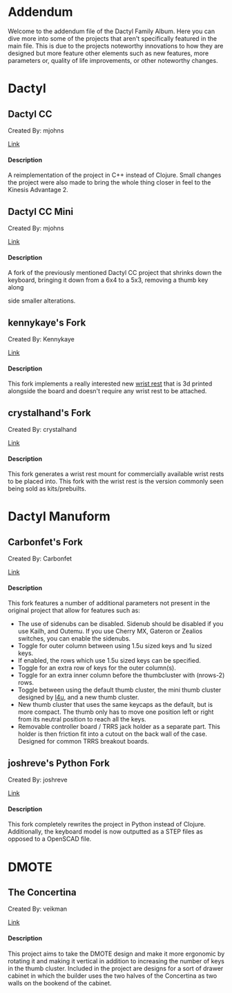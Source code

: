 # Addendum

Welcome to the addendum file of the Dactyl Family Album. Here you can dive more into some of the projects that aren't specifically featured in the main file. This is due to the projects noteworthy innovations to how they are designed but more feature other elements such as new features, more parameters or, quality of life improvements, or other noteworthy changes.  

# Dactyl

## Dactyl CC

Created By: mjohns 

[Link](https://github.com/mjohns/dactyl-cc)

#### Description

A reimplementation of the project in C++ instead of Clojure. Small changes the project were also made to bring the whole thing closer in feel to the Kinesis Advantage 2.

## Dactyl CC Mini

Created By: mjohns 

[Link](https://github.com/mjohns/dactyl-cc-mini)

#### Description

A fork of the previously mentioned Dactyl CC project that shrinks down the keyboard, bringing it down from a 6x4 to a 5x3, removing a thumb key along 

side smaller alterations.  

## kennykaye's Fork

Created By: Kennykaye

[Link](https://github.com/kennykaye/dactyl-keyboard)

#### Description

This fork implements a really interested new [wrist rest](https://mobile.twitter.com/_kennykaye/status/858807986680090624?lang=en) that is 3d printed alongside the board and doesn't require any wrist rest to be attached. 

## crystalhand's Fork

Created By: crystalhand

[Link](https://github.com/crystalhand/dactyl-keyboard)

#### Description

This fork generates a wrist rest mount for commercially available wrist rests to be placed into. This fork with the wrist rest is the version commonly seen being sold as kits/prebuilts.



# Dactyl Manuform

## Carbonfet's Fork

Created By: Carbonfet

[Link](https://github.com/carbonfet/dactyl-manuform)

#### Description

This fork features a number of additional parameters not present in the original project that allow for features such as: 

- The use of sidenubs can be disabled. Sidenub should be disabled if you use Kailh, and Outemu. If you use Cherry MX, Gateron or Zealios switches, you can enable the sidenubs.
- Toggle for outer column between using 1.5u sized keys and 1u sized keys.
- If enabled, the rows which use 1.5u sized keys can be specified.
- Toggle for an extra row of keys for the outer column(s).
- Toggle for an extra inner column before the thumbcluster with (nrows-2) rows.
- Toggle between using the default thumb cluster, the mini thumb cluster designed by [l4u](https://github.com/l4u/dactyl-manuform-mini-keyboard), and a new thumb cluster.
- New thumb cluster that uses the same keycaps as the default, but is more compact. The thumb only has to move one position left or right from its neutral position to reach all the keys. 
- Removable controller board / TRRS jack holder as a separate part. This holder is then friction fit into a cutout on the back wall of the case. Designed for common TRRS breakout boards. 

## joshreve's Python Fork

Created By: joshreve

[Link](https://github.com/joshreve/dactyl-keyboard)

#### Description

This fork completely rewrites the project in Python instead of Clojure. Additionally, the keyboard model is now outputted as a STEP files as opposed to a OpenSCAD file. 



# DMOTE

## The Concertina

Created By: veikman

[Link](https://github.com/veikman/dactyl-keyboard)

#### Description

This project aims to take the DMOTE design and make it more ergonomic by rotating it and making it vertical in addition to increasing the number of keys in the thumb cluster. Included in the project are designs for a sort of drawer cabinet in which the builder uses the two halves of the Concertina as two walls on the bookend of the cabinet. 

